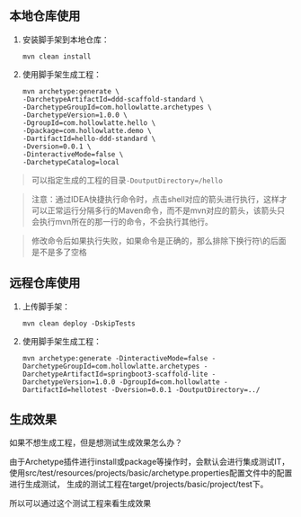 ## 本地仓库使用

1. 安装脚手架到本地仓库：
    ```shell
    mvn clean install
    ```

2. 使用脚手架生成工程：
    ```shell
    mvn archetype:generate \
   -DarchetypeArtifactId=ddd-scaffold-standard \
   -DarchetypeGroupId=com.hollowlatte.archetypes \
   -DarchetypeVersion=1.0.0 \
   -DgroupId=com.hollowlatte.hello \
   -Dpackage=com.hollowlatte.demo \
   -DartifactId=hello-ddd-standard \
   -Dversion=0.0.1 \
   -DinteractiveMode=false \
   -DarchetypeCatalog=local
    ```
> 可以指定生成的工程的目录`-DoutputDirectory=/hello`

> 注意：通过IDEA快捷执行命令时，点击shell对应的箭头进行执行，这样才可以正常运行分隔多行的Maven命令，而不是mvn对应的箭头，该箭头只会执行mvn所在的那一行的命令，不会执行其他行。

> 修改命令后如果执行失败，如果命令是正确的，那么排除下换行符\的后面是不是多了空格

## 远程仓库使用

1. 上传脚手架：
   ```shell
   mvn clean deploy -DskipTests
   ```

2. 使用脚手架生成工程：
   ```shell
   mvn archetype:generate -DinteractiveMode=false -DarchetypeGroupId=com.hollowlatte.archetypes -DarchetypeArtifactId=springboot3-scaffold-lite -DarchetypeVersion=1.0.0 -DgroupId=com.hollowlatte -DartifactId=hellotest -Dversion=0.0.1 -DoutputDirectory=../
   ```

## 生成效果

如果不想生成工程，但是想测试生成效果怎么办？

由于Archetype插件进行install或package等操作时，会默认会进行集成测试IT，使用src/test/resources/projects/basic/archetype.properties配置文件中的配置进行生成测试，
生成的测试工程在target/projects/basic/project/test下。

所以可以通过这个测试工程来看生成效果